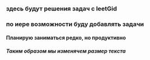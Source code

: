  
 ### здесь будут решения задач с leetGid 
 ### по иере возможности буду добавлять задачи
 #### Планирую заниматься редко, но продуктивно
 ##### Таким образом мы изменячем размер текста